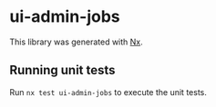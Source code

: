 # ui-admin-jobs

This library was generated with [Nx](https://nx.dev).

## Running unit tests

Run `nx test ui-admin-jobs` to execute the unit tests.
